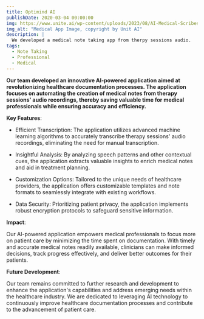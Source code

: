 ```yaml
---
title: Optimind AI
publishDate: 2020-03-04 00:00:00
img: https://www.unite.ai/wp-content/uploads/2023/08/AI-Medical-Scribes.png
img_alt: "Medical App Image, copyright by Unit AI"
description: |
  We developed a medical note taking app from therpy sessions audio.
tags:
  - Note Taking
  - Professional
  - Medical
---
```





**Our team developed an innovative AI-powered application aimed at revolutionizing healthcare documentation processes. The application focuses on automating the creation of medical notes from therapy sessions' audio recordings, thereby saving valuable time for medical professionals while ensuring accuracy and efficiency.**

****Key Features****:

- Efficient Transcription: The application utilizes advanced machine learning algorithms to accurately transcribe therapy sessions' audio recordings, eliminating the need for manual transcription.

- Insightful Analysis: By analyzing speech patterns and other contextual cues, the application extracts valuable insights to enrich medical notes and aid in treatment planning.

- Customization Options: Tailored to the unique needs of healthcare providers, the application offers customizable templates and note formats to seamlessly integrate with existing workflows.

- Data Security: Prioritizing patient privacy, the application implements robust encryption protocols to safeguard sensitive information.

**Impact**:

Our AI-powered application empowers medical professionals to focus more on patient care by minimizing the time spent on documentation. With timely and accurate medical notes readily available, clinicians can make informed decisions, track progress effectively, and deliver better outcomes for their patients.

**Future Development**:

Our team remains committed to further research and development to enhance the application's capabilities and address emerging needs within the healthcare industry. We are dedicated to leveraging AI technology to continuously improve healthcare documentation processes and contribute to the advancement of patient care.
